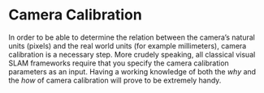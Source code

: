 # Camera Calibration

In order to be able to determine the relation between the camera’s natural units \(pixels\) and the real world units \(for example millimeters\), camera calibration is a necessary step. More crudely speaking, all classical visual SLAM frameworks require that you specify the camera calibration parameters as an input. Having a working knowledge of both the _why_ and the _how_ of camera calibration will prove to be extremely handy.



